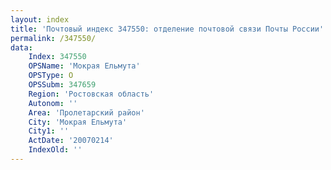 ```yaml
---
layout: index
title: 'Почтовый индекс 347550: отделение почтовой связи Почты России'
permalink: /347550/
data:
    Index: 347550
    OPSName: 'Мокрая Ельмута'
    OPSType: О
    OPSSubm: 347659
    Region: 'Ростовская область'
    Autonom: ''
    Area: 'Пролетарский район'
    City: 'Мокрая Ельмута'
    City1: ''
    ActDate: '20070214'
    IndexOld: ''
---
```

